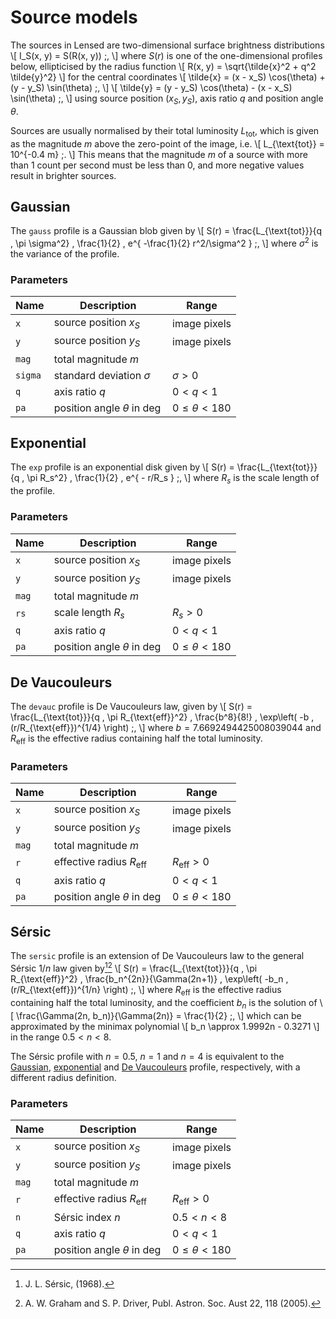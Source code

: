 Source models
=============

The sources in Lensed are two-dimensional surface brightness distributions
\\[
    I_S(x, y) = S(R(x, y)) \;,
\\]
where $S(r)$ is one of the one-dimensional profiles below, ellipticised by the
radius function
\\[
    R(x, y) = \sqrt{\tilde{x}^2 + q^2 \tilde{y}^2}
\\]
for the central coordinates
\\[
    \tilde{x} = (x - x_S) \cos(\theta) + (y - y_S) \sin(\theta) \;,
\\]
\\[
    \tilde{y} = (y - y_S) \cos(\theta) - (x - x_S) \sin(\theta) \;,
\\]
using source position $(x_S, y_S)$, axis ratio $q$ and position angle $\theta$.

Sources are usually normalised by their total luminosity $L_{\text{tot}}$,
which is given as the magnitude $m$ above the zero-point of the image, i.e.
\\[
    L_{\text{tot}} = 10^{-0.4 m} \;.
\\]
This means that the magnitude $m$ of a source with more than 1 count per second
must be less than $0$, and more negative values result in brighter sources.


Gaussian
--------

The `gauss` profile is a Gaussian blob given by
\\[
    S(r) = \frac{L_{\text{tot}}}{q \, \pi \sigma^2} \,
        \frac{1}{2} \, e^{ -\frac{1}{2} r^2/\sigma^2 } \;,
\\]
where $\sigma^2$ is the variance of the profile.

### Parameters

| Name      | Description                        | Range                  |
|-----------|------------------------------------|------------------------|
| `x`       | source position $x_S$              | image pixels           |
| `y`       | source position $y_S$              | image pixels           |
| `mag`     | total magnitude $m$                |                        |
| `sigma`   | standard deviation $\sigma$        | $\sigma > 0$           |
| `q`       | axis ratio $q$                     | $0 < q < 1$            |
| `pa`      | position angle $\theta$ in $\deg$  | $0 \leq \theta < 180$  |

Exponential
-----------

The `exp` profile is an exponential disk given by
\\[
    S(r) = \frac{L_{\text{tot}}}{q \, \pi R_s^2} \,
        \frac{1}{2} \, e^{ - r/R_s } \;,
\\]
where $R_s$ is the scale length of the profile.

### Parameters

| Name      | Description                        | Range                  |
|-----------|------------------------------------|------------------------|
| `x`       | source position $x_S$              | image pixels           |
| `y`       | source position $y_S$              | image pixels           |
| `mag`     | total magnitude $m$                |                        |
| `rs`      | scale length $R_s$                 | $R_s > 0$              |
| `q`       | axis ratio $q$                     | $0 < q < 1$            |
| `pa`      | position angle $\theta$ in $\deg$  | $0 \leq \theta < 180$  |


De Vaucouleurs
--------------

The `devauc` profile is De Vaucouleurs law, given by
\\[
    S(r) = \frac{L_{\text{tot}}}{q \, \pi R_{\text{eff}}^2} \,
        \frac{b^8}{8!} \,
        \exp\left( -b \, (r/R_{\text{eff}})^{1/4} \right) \;,
\\]
where $b = 7.6692494425008039044$ and $R_{\text{eff}}$ is the
effective radius containing half the total luminosity.

### Parameters

| Name      | Description                        | Range                  |
|-----------|------------------------------------|------------------------|
| `x`       | source position $x_S$              | image pixels           |
| `y`       | source position $y_S$              | image pixels           |
| `mag`     | total magnitude $m$                |                        |
| `r`       | effective radius $R_{\text{eff}}$  | $R_{\text{eff}} > 0$   |
| `q`       | axis ratio $q$                     | $0 < q < 1$            |
| `pa`      | position angle $\theta$ in $\deg$  | $0 \leq \theta < 180$  |


Sérsic
------

The `sersic` profile is an extension of De Vaucouleurs law to the general
Sérsic $1/n$ law given by[^1][^2]
\\[
    S(r) = \frac{L_{\text{tot}}}{q \, \pi R_{\text{eff}}^2} \,
        \frac{b_n^{2n}}{\Gamma(2n+1)} \,
        \exp\left( -b_n \, (r/R_{\text{eff}})^{1/n} \right) \;,
\\]
where $R_{\text{eff}}$ is the effective radius containing half the total
luminosity, and the coefficient $b_n$ is the solution of
\\[
    \frac{\Gamma(2n, b_n)}{\Gamma(2n)} = \frac{1}{2} \;,
\\]
which can be approximated by the minimax polynomial
\\[
    b_n \approx 1.9992n - 0.3271
\\]
in the range $0.5 < n < 8$.

The Sérsic profile with $n = 0.5$, $n = 1$ and $n = 4$ is equivalent to the
[Gaussian](#gaussian), [exponential](#exponential) and
[De Vaucouleurs](#de-vaucouleurs) profile, respectively, with a different
radius definition.

### Parameters

| Name      | Description                        | Range                  |
|-----------|------------------------------------|------------------------|
| `x`       | source position $x_S$              | image pixels           |
| `y`       | source position $y_S$              | image pixels           |
| `mag`     | total magnitude $m$                |                        |
| `r`       | effective radius $R_{\text{eff}}$  | $R_{\text{eff}} > 0$   |
| `n`       | Sérsic index $n$                   | $0.5 < n < 8$          |
| `q`       | axis ratio $q$                     | $0 < q < 1$            |
| `pa`      | position angle $\theta$ in $\deg$  | $0 \leq \theta < 180$  |


[^1]: J. L. Sérsic, (1968).
[^2]: A. W. Graham and S. P. Driver, Publ. Astron. Soc. Aust 22, 118 (2005).
